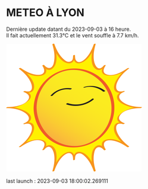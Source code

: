 # METEO À LYON

Dernière update datant du 2023-09-03 à 16 heure.  
Il fait actuellement 31.3°C et le vent souffle à 7.7 km/h.      

![](./.github/sun.png)

last launch : 2023-09-03 18:00:02.269111
